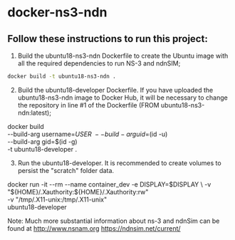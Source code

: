 docker-ns3-ndn
==============

## Follow these instructions to run this project:

1. Build the ubuntu18-ns3-ndn Dockerfile to create the Ubuntu image with all the required dependencies to run NS-3 and ndnSIM;

```bash
docker build -t ubuntu18-ns3-ndn .
```

2. Build the ubuntu18-developer Dockerfile. If you have uploaded the ubuntu18-ns3-ndn image to Docker Hub, it will be necessary to change the repository in line #1 of the Dockerfile (FROM ubuntu18-ns3-ndn:latest);

docker build \
--build-arg username=${USER} \
--build-arg uid=$(id -u) \
--build-arg gid=$(id -g) \
-t ubuntu18-developer .

3. Run the ubuntu18-developer. It is recommended to create volumes to persist the "scratch" folder data.

docker run -it --rm --name container_dev -e DISPLAY=$DISPLAY \
-v "${HOME}/.Xauthority:${HOME}/.Xauthority:rw" \
-v "/tmp/.X11-unix:/tmp/.X11-unix" \
ubuntu18-developer


Note:  Much more substantial information about ns-3 and ndnSim can be found at
http://www.nsnam.org
https://ndnsim.net/current/